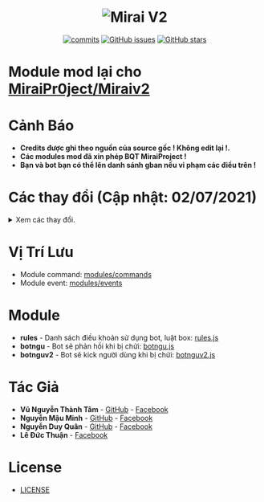 <h1 align="center">
	<img src="https://i.imgur.com/noa9vrl.jpg " alt="Mirai V2">
</h1>

<p align="center">
	<a href="https://github.com/vipproeditor/Module-Mod-For-Mirai-V2/commits" target="_blank"><img alt="commits" src="https://img.shields.io/github/commit-activity/m/vipproeditor/Module-Mod-For-Mirai-V2.svg?label=commit&style=flat-square"></a>
	<a href="https://github.com/vipproeditor/Module-Mod-For-Mirai-V2/issues" target="_blank"><img alt="GitHub issues" src="https://img.shields.io/github/issues/vipproeditor/Module-Mod-For-Mirai-V2"></a>
	<a href="https://github.com/vipproeditor/Module-Mod-For-Mirai-V2/stargazers" target="_blank"><img alt="GitHub stars" src="https://img.shields.io/github/stars/vipproeditor/Module-Mod-For-Mirai-V2"></a>
</p>

# Module mod lại cho [MiraiPr0ject/Miraiv2](https://github.com/miraiPr0ject/miraiv2)

# Cảnh Báo
- **Credits được ghi theo nguồn của source gốc ! Không edit lại !.**
- **Các modules mod đã xin phép BQT MiraiProject !**
- **Bạn và bot bạn có thể lên danh sánh gban nếu vi phạm các điều trên !**

# Các thay đổi (Cập nhật: 02/07/2021)

<details>
	<summary>Xem các thay đổi.</summary>
	<br>
	<p>- 02/07/2021 - Update module Rules.</p>
        <p>- 02/07/2021 - Update module Botngu.</p>
        <p>- 02/07/2021 - Update module BotnguV2.</p>
</details>

# Vị Trí Lưu
- Module command: [modules/commands](https://github.com/miraiPr0ject/miraiv2/tree/main/modules/commands)
- Module event: [modules/events](https://github.com/miraiPr0ject/miraiv2/tree/main/modules/events)
# Module
- **rules** - Danh sách điều khoản sử dụng bot, luật box: [rules.js](rules.js)
- **botngu** - Bot sẽ phản hồi khi bị chửi: [botngu.js](botngu.js)
- **botnguv2** - Bot sẽ kick người dùng khi bị chửi: [botnguv2.js](botnguv2.js)
# Tác Giả
- **Vũ Nguyễn Thành Tâm** - [GitHub](https://github.com/ProCoderMew) - [Facebook](https://www.facebook.com/catalizcs)
- **Nguyễn Mậu Minh** - [GitHub](https://github.com/ProCoderMew) - [Facebook](https://www.facebook.com/ProCoder.Mew)
- **Nguyễn Duy Quân** - [GitHub](https://github.com/vipproeditor) - [Facebook](https://www.facebook.com/duyquan.social)
- **Lê Đức Thuận** - [Facebook](https://www.facebook.com/duyquan.social)

# License

- [LICENSE](LICENSE)
